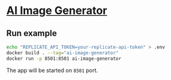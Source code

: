 # [AI Image Generator](https://onepantsu-ai-image-generator.streamlit.app])

## Run example
```bash
echo "REPLICATE_API_TOKEN=your-replicate-api-token" > .env
docker build . --tag="ai-image-generator"
docker run -p 8501:8501 ai-image-generator
```
The app will be started on `8501` port.
